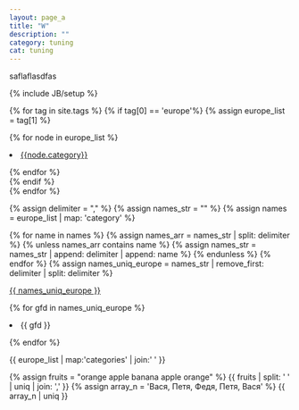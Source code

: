 ```yaml
---
layout: page_a
title: "W"
description: ""
category: tuning
cat: tuning
---
```

saflaflasdfas


{% include JB/setup %}

{% for tag in site.tags %} 
{% if tag[0] == 'europe'%}
{% assign europe_list = tag[1] %}

{% for node in europe_list %}
<li class="menu-item">
<a href="/{{node.category}}/">{{node.category}}</a>
</li>

{% endfor %}	 
{% endif %}		
{% endfor %}


{% assign delimiter = "," %}
{% assign names_str = "" %}
{% assign names = europe_list | map: 'category' %}

{% for name in names %}
    {% assign names_arr = names_str | split: delimiter %}
    {% unless names_arr contains name %}
        {% assign names_str = names_str | append: delimiter | append: name %}
    {% endunless %}
{% endfor %}
{% assign names_uniq_europe = names_str | remove_first: delimiter | split: delimiter  %}

<a href="#">{{ names_uniq_europe }}</a>

{% for gfd in names_uniq_europe %}

<li>{{ gfd }}</li>	
	
{% endfor %}

{{ europe_list | map:'categories' | join:' ' }}


{% assign fruits = "orange apple banana apple orange" %}
{{ fruits | split: ' ' | uniq | join: ','  }}
{% assign array_n = 'Вася, Петя, Федя, Петя, Вася'  %}
{{ array_n | uniq }}


